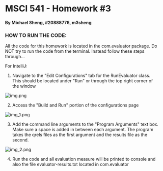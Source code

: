 # MSCI 541 - Homework #3

#### By Michael Sheng, #20888776, m3sheng



### **HOW TO RUN THE CODE:**

All the code for this homework is located in the com.evaluator package. Do NOT try to run the code from the terminal. Instead follow these steps through...

For IntelliJ:
1. Navigate to the "Edit Configurations" tab for the RunEvaluator class. This should be located under "Run" or through the top right corner of the window

![img.png](resources%2Fimg.png)


2. Access the "Build and Run" portion of the configurations page

![img_1.png](resources%2Fimg_1.png)


3. Add the command line arguments to the "Program Arguments" text box. Make sure a space is added in between each argument. The program takes the qrels files as the first argument and the results file as the second.

![img_2.png](resources%2Fimg_2.png)

4. Run the code and all evaluation measure will be printed to console and also the file evaluator-results.txt located in com.evaluator

